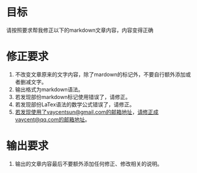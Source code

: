 # 目标
请按照要求帮我修正以下的markdown文章内容，内容变得正确

# 修正要求
1. 不改变文章原来的文字内容，除了mardown的标记外，不要自行额外添加或者删减文字。
2. 输出格式为markdown语法。
3. 若发现部份markdown标记使用错误了，请修正。
4. 若发现部份LaTex语法的数学公式错误了，请修正。
5. 若发现使用了vaycentsun@gmail.com的邮箱地址，请修正成vaycent@qq.com的邮箱地址。

# 输出要求
1. 输出的文章内容最后不要额外添加任何修正、修改相关的说明。